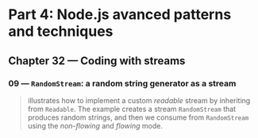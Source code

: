 # Part 4: Node.js avanced patterns and techniques
## Chapter 32 &mdash; Coding with streams
### 09 &mdash; `RandomStream`: a random string generator as a stream
> illustrates how to implement a custom *readable* stream by inheriting from `Readable`. The example creates a stream `RandomStream` that produces random strings, and then we consume from `RandomStream` using the *non-flowing* and *flowing* mode.

